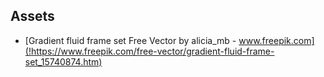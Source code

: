 ## Assets

- [Gradient fluid frame set Free Vector by alicia_mb - www.freepik.com](!https://www.freepik.com/free-vector/gradient-fluid-frame-set_15740874.htm)